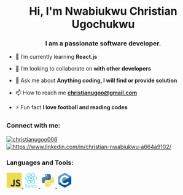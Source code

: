 <h1 align="center">Hi, I'm Nwabiukwu Christian Ugochukwu</h1>
<h3 align="center">I am a passionate software developer.</h3>

- 🌱 I’m currently learning **React.js**

- 👯 I’m looking to collaborate on **with other developers**

- 💬 Ask me about **Anything coding, I will find or provide solution**

- 📫 How to reach me **christianugoo@gmail.com**

- ⚡ Fun fact **I love football and reading codes**

<h3 align="left">Connect with me:</h3>
<p align="left">
<a href="https://twitter.com/christianugoo006" target="blank"><img align="center" src="https://raw.githubusercontent.com/rahuldkjain/github-profile-readme-generator/master/src/images/icons/Social/twitter.svg" alt="christianugoo006" height="30" width="40" /></a>
<a href="https://linkedin.com/in/https://www.linkedin.com/in/christian-nwabiukwu-a664a9102/" target="blank"><img align="center" src="https://raw.githubusercontent.com/rahuldkjain/github-profile-readme-generator/master/src/images/icons/Social/linked-in-alt.svg" alt="https://www.linkedin.com/in/christian-nwabiukwu-a664a9102/" height="30" width="40" /></a>
</p>

<h3 align="left">Languages and Tools:</h3>
<p align="left"><a href="https://developer.mozilla.org/en-US/docs/Web/JavaScript" target="_blank" rel="noreferrer"> <img src="https://raw.githubusercontent.com/devicons/devicon/master/icons/javascript/javascript-original.svg" alt="javascript" width="40" height="40"/> </a> <a href="https://reactjs.org/" target="_blank" rel="noreferrer"> <img src="https://raw.githubusercontent.com/devicons/devicon/master/icons/react/react-original-wordmark.svg" alt="react" width="40" height="40"/> </a> <a href="https://www.python.org" target="_blank" rel="noreferrer"> <img src="https://raw.githubusercontent.com/devicons/devicon/master/icons/python/python-original.svg" alt="python" width="40" height="40"/> </a><a href="https://www.cprogramming.com/" target="_blank" rel="noreferrer"> <img src="https://raw.githubusercontent.com/devicons/devicon/master/icons/c/c-original.svg" alt="c" width="40" height="40"/></a></p>
